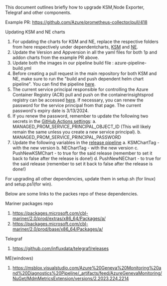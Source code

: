 This document outlines briefly how to upgrade KSM,Node Exporter, Telegraf and other components.

Example PR: https://github.com/Azure/prometheus-collector/pull/418

Updating KSM and NE charts
1. For updating the charts for KSM and NE, replace the respective folders from here respectively under dependentcharts, [KSM](https://github.com/prometheus-community/helm-charts/tree/main/charts/kube-state-metrics) and [NE](https://github.com/prometheus-community/helm-charts/tree/main/charts/prometheus-node-exporter).
2. Update the Version and Appversion in all the yaml files for both 1p and addon charts from the example PR above.
3. Update both the images in our pipeline build file : azure-pipeline-build.yml
4. Before creating a pull request in the main repository for both KSM and NE, make sure to run the "build and push dependent helm chart pipeline". You can find the pipeline [here](https://github.com/Azure/prometheus-collector/actions/workflows/build-and-push-dependent-helm-charts.yml).
5. The current service principal responsible for controlling the Azure Container Registry (ACR) pull and push on the containerinsightsprod registry can be accessed [here](https://ms.portal.azure.com/#view/Microsoft_AAD_RegisteredApps/ApplicationMenuBlade/~/Credentials/appId/c58817c2-f216-4308-bb6c-126e0d82b824). If necessary, you can renew the password for the service principal from that page. The current password's expiry date is 3/13/2024.
6. If you renew the password, remember to update the following two secrets in the [GitHub Actions settings](https://github.com/Azure/prometheus-collector/settings/secrets/actions):
    a. MANAGED_PROM_SERVICE_PRINCIPAL_OBJECT_ID (This will likely remain the same unless you create a new service principal).
    b. MANAGED_PROM_SERVICE_PRINCIPAL_PASSWORD
7. Update the following variables in the [release pipeline](https://github-private.visualstudio.com/azure/_releaseDefinition?definitionId=79&_a=definition-variables)
    a. KSMChartTag - with the new version
    b. NEChartTag - with the new version
    c. PushNewKSMChart - to true for the said release (remember to set it back to false after the release is done!)
    d. PushNewNEChart - to true for the said release (remember to set it back to false after the release is done!)

For upgrading all other dependencies, update them in setup.sh (for linux) and setup.ps1(for win).

Below are some links to the packes repo of these dependencies.

Mariner packages repo
1. https://packages.microsoft.com/cbl-mariner/2.0/prod/extras/x86_64/Packages/a/
2. https://packages.microsoft.com/cbl-mariner/2.0/prod/base/x86_64/Packages/a/

Telegraf
1. https://github.com/influxdata/telegraf/releases

ME(windows)
1. https://msblox.visualstudio.com/Azure%20Geneva%20Monitoring%20and%20Diagnostics%20Pipeline/_artifacts/feed/AzureGenevaMonitoring/NuGet/MdmMetricsExtension/versions/2.2023.224.2214
